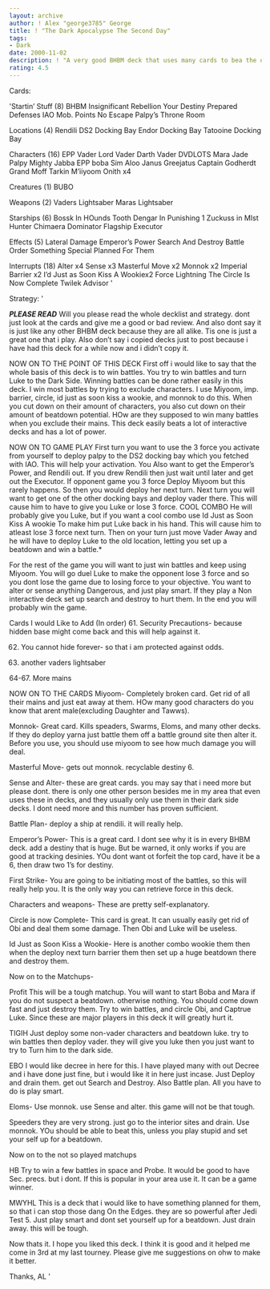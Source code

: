 ```yaml
---
layout: archive
author: ! Alex "george3785" George
title: ! "The Dark Apocalypse The Second Day"
tags:
- Dark
date: 2000-11-02
description: ! "A very good BHBM deck that uses many cards to bea the opponent. It is almost undefeated in tournament play."
rating: 4.5
---
```

Cards: 

'Startin’ Stuff (8)
BHBM
Insignificant Rebellion
Your Destiny
Prepared Defenses
IAO
Mob. Points
No Escape
Palpy’s Throne Room

Locations (4)
Rendili
DS2 Docking Bay
Endor Docking Bay
Tatooine Docking Bay

Characters (16)
EPP Vader
Lord Vader
Darth Vader
DVDLOTS
Mara Jade
Palpy
Mighty Jabba
EPP boba
Sim Aloo
Janus Greejatus
Captain Godherdt
Grand Moff Tarkin
M’iiyoom Onith x4

Creatures (1)
BUBO

Weapons (2)
Vaders Lightsaber
Maras Lightsaber

Starships (6)
Bossk In HOunds Tooth
Dengar In Punishing 1
Zuckuss in MIst Hunter
Chimaera
Dominator
Flagship Executor

Effects (5)
Lateral Damage
Emperor’s Power
Search And Destroy
Battle Order
Something Special Planned For Them

Interrupts (18)
Alter x4
Sense x3
Masterful Move x2
Monnok x2
Imperial Barrier x2
I’d Just as Soon Kiss A Wookiex2
Force Lightning
The Circle Is Now Complete
Twilek Advisor '

Strategy: '

***PLEASE READ***
Will you please read the whole decklist and strategy. dont just look at the cards and give me a good or bad review. And also dont say it is just like any other BHBM deck because they are all alike. Tis one is just a great one that i play. Also don’t say i copied decks just to post because i have had this deck for a while now and i didn’t copy it.

NOW ON TO THE POINT OF THIS DECK
First off i would like to say that the whole basis of this deck is to win battles. You try to win battles and turn Luke to the Dark Side. Winning battles can be done rather easily in this deck. I win most battles by trying to exclude characters. I use Miyoom, imp. barrier, circle, id just as soon kiss a wookie, and monnok to do this. When you cut down on their amount of characters, you also cut down on their amount of beatdown potential. HOw are they supposed to win many battles when you exclude their mains. This deck easily beats a lot of interactive decks and has a lot of power.

NOW ON TO GAME PLAY
First turn you want to use the 3 force you activate from yourself to deploy palpy to the DS2 docking bay which you fetched with IAO. This will help your activation. You Also want to get the Emperor’s Power, and Rendili out. If you drew Rendili then just wait until later and get out the Executor. If opponent game you 3 force Deploy Miyoom but this rarely happens. So then you would deploy her next turn. Next turn you will want to get one of the other docking bays and deploy vader there. This will cause him to have to give you Luke or lose 3 force. COOL COMBO He will probably give you Luke, but if you want a cool combo use Id Just as Soon Kiss A wookie To make him put Luke back in his hand. This will cause him to atleast lose 3 force next turn. Then on your turn just move Vader Away and he will have to deploy Luke to the old location, letting you set up a beatdown and win a battle.*

For the rest of the game you will want to just win battles and keep using Miyoom. You will go duel Luke to make the opponent lose 3 force and so you dont lose the game due to losing force to your objective. You want to alter or sense anything Dangerous, and just play smart. If they play a Non interactive deck set up search and destroy to hurt them. In the end you will probably win the game.

Cards I would Like to Add (In order)
61. Security Precautions- because hidden base might come back and this will help against it.

62. You cannot hide forever- so that i am protected against odds.

63. another vaders lightsaber

64-67. More mains

NOW ON TO THE CARDS
Miyoom- Completely broken card. Get rid of all their mains and just eat away at them. HOw many good characters do you know that arent male(excluding Daughter and Tawws).

Monnok- Great card. Kills speaders, Swarms, Eloms, and many other decks. If they do deploy yarna just battle them off a battle ground site then alter it. Before you use, you should use miyoom to see how much damage you will deal.

Masterful Move- gets out monnok. recyclable destiny 6.

Sense and Alter- these are great cards. you may say that i need more but please dont. there is only one other person besides me in my area that even uses these in decks, and they usually only use them in their dark side decks. I dont need more and this number has proven sufficient.

Battle Plan- deploy a ship at rendili. it will really help.

Emperor’s Power- This is a great card. I dont see why it is in every BHBM deck. add a destiny that is huge. But be warned, it only works if you are good at tracking desinies. YOu dont want ot forfeit the top card, have it be a 6, then draw two 1’s for destiny.

First Strike- You are going to be initiating most of the battles, so this will really help you. It is the only way you can retrieve force in this deck.

Characters and weapons- These are pretty self-explanatory.

Circle is now Complete- This card is great. It can usually easily get rid of Obi and deal them some damage. Then Obi and Luke will be useless.

Id Just as Soon Kiss a Wookie- Here is another combo wookie them then when the deploy next turn barrier them then set up a huge beatdown there and destroy them.

Now on to the Matchups-

Profit This will be a tough matchup. You will want to start Boba and Mara if you do not suspect a beatdown. otherwise nothing. You should come down fast and just destroy them. Try to win battles, and circle Obi, and Captrue Luke. Since these are major players in this deck it will greatly hurt it.

TIGIH Just deploy some non-vader characters and beatdown luke. try to win battles then deploy vader. they will give you luke then you just want to try to Turn him to the dark side.

EBO I would like decree in here for this. I have played many with out Decree and i have done just fine, but i would like it in here just incase. Just Deploy and drain them. get out Search and Destroy. Also Battle plan. All you have to do is play smart.

Eloms- Use monnok. use Sense and alter. this game will not be that tough.

Speeders they are very strong. just go to the interior sites and drain. Use monnok. YOu should be able to beat this, unless you play stupid and set your self up for a beatdown.

Now on to the not so played matchups

HB Try to win a few battles in space and Probe. It would be good to have Sec. precs. but i dont. If this is popular in your area use it. It can be a game winner.

MWYHL This is a deck that i would like to have something planned for them, so that i can stop those dang On the Edges. they are so powerful after Jedi Test 5. Just play smart and dont set yourself up for a beatdown. Just drain away. this will be tough.

Now thats it. I hope you liked this deck. I think it is good and it helped me come in 3rd at my last tourney. Please give me suggestions on ohw to make it better.

Thanks,
AL  '